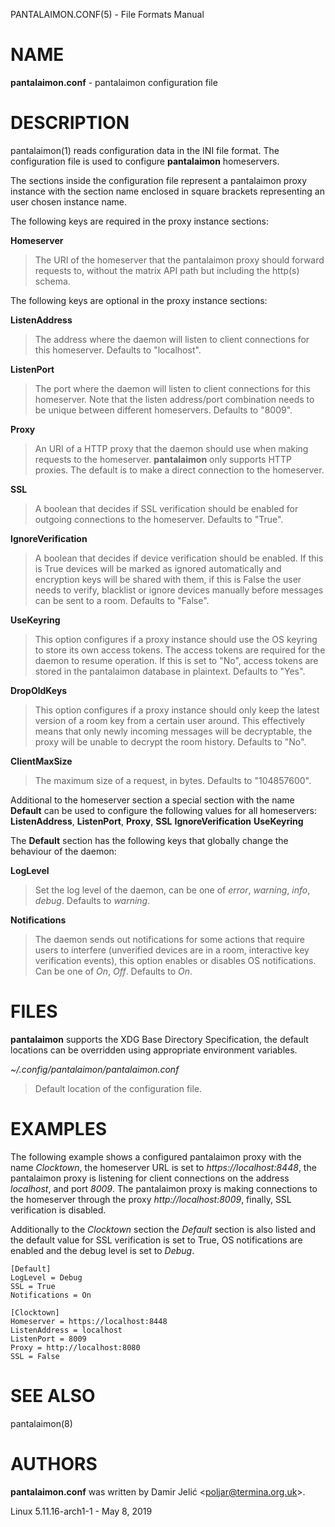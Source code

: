 PANTALAIMON.CONF(5) - File Formats Manual

# NAME

**pantalaimon.conf** - pantalaimon configuration file

# DESCRIPTION

pantalaimon(1) reads configuration data in the INI file format.
The configuration file is used to configure
**pantalaimon**
homeservers.

The sections inside the configuration file represent a pantalaimon proxy
instance with the section name enclosed in square brackets representing an user
chosen instance name.

The following keys are required in the proxy instance sections:

**Homeserver**

> The URI of the homeserver that the pantalaimon proxy should forward requests to,
> without the matrix API path but including the http(s) schema.

The following keys are optional in the proxy instance sections:

**ListenAddress**

> The address where the daemon will listen to client connections for this
> homeserver. Defaults to "localhost".

**ListenPort**

> The port where the daemon will listen to client connections for this
> homeserver. Note that the listen address/port combination needs to be unique
> between different homeservers. Defaults to "8009".

**Proxy**

> An URI of a HTTP proxy that the daemon should use when making requests to the
> homeserver.
> **pantalaimon**
> only supports HTTP proxies. The default is to make a direct connection to the
> homeserver.

**SSL**

> A boolean that decides if SSL verification should be enabled for outgoing
> connections to the homeserver. Defaults to "True".

**IgnoreVerification**

> A boolean that decides if device verification should be enabled. If this is True
> devices will be marked as ignored automatically and encryption keys will be
> shared with them, if this is False the user needs to verify, blacklist or ignore
> devices manually before messages can be sent to a room. Defaults to "False".

**UseKeyring**

> This option configures if a proxy instance should use the OS keyring to store
> its own access tokens. The access tokens are required for the daemon to resume
> operation. If this is set to "No", access tokens are stored in the pantalaimon
> database in plaintext. Defaults to "Yes".

**DropOldKeys**

> This option configures if a proxy instance should only keep the latest version
> of a room key from a certain user around. This effectively means that only newly
> incoming messages will be decryptable, the proxy will be unable to decrypt the
> room history.  Defaults to "No".

**ClientMaxSize**

> The maximum size of a request, in bytes. Defaults to "104857600".

Additional to the homeserver section a special section with the name
**Default**
can be used to configure the following values for all homeservers:
**ListenAddress**,
**ListenPort**,
**Proxy**,
**SSL**
**IgnoreVerification**
**UseKeyring**

The
**Default**
section has the following keys that globally change the behaviour of the daemon:

**LogLevel**

> Set the log level of the daemon, can be one of
> *error*,
> *warning*,
> *info*,
> *debug*.
> Defaults to
> *warning*.

**Notifications**

> The daemon sends out notifications for some actions that require users to
> interfere (unverified devices are in a room, interactive key verification
> events), this option enables or disables OS notifications. Can be one of
> *On*,
> *Off*.
> Defaults to
> *On*.

# FILES

**pantalaimon**
supports the XDG Base Directory Specification, the default locations can be
overridden using appropriate environment variables.

*~/.config/pantalaimon/pantalaimon.conf*

> Default location of the configuration file.

# EXAMPLES

The following example shows a configured pantalaimon proxy with the name
*Clocktown*,
the homeserver URL is set to
*https://localhost:8448*,
the pantalaimon proxy is listening for client connections on the address
*localhost*,
and port
*8009*.
The pantalaimon proxy is making connections to the homeserver through the proxy
*http://localhost:8009*,
finally, SSL verification is disabled.

Additionally to the
*Clocktown*
section the
*Default*
section is also listed and the default value for SSL verification is set to
True, OS notifications are enabled and the debug level is set to
*Debug*.

	[Default]
	LogLevel = Debug
	SSL = True
	Notifications = On
	
	[Clocktown]
	Homeserver = https://localhost:8448
	ListenAddress = localhost
	ListenPort = 8009
	Proxy = http://localhost:8080
	SSL = False

# SEE ALSO

pantalaimon(8)

# AUTHORS

**pantalaimon.conf**
was written by
Damir Jeli&#263; &lt;[poljar@termina.org.uk](mailto:poljar@termina.org.uk)&gt;.

Linux 5.11.16-arch1-1 - May 8, 2019
